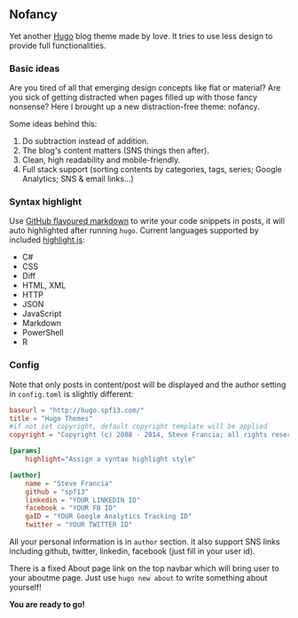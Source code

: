 ## Nofancy

Yet another [Hugo](http://hugo.spf13.com) blog theme made by love. It tries to use less design to provide full functionalities.

### Basic ideas

Are you tired of all that emerging design concepts like flat or material? Are you sick of getting distracted when pages filled up with those fancy nonsense? Here I brought up a new distraction-free theme: nofancy.

Some ideas behind this:

1. Do subtraction instead of addition.
2. The blog's content matters (SNS things then after).
3. Clean, high readability and mobile-friendly.
4. Full stack support (sorting contents by categories, tags, series; Google Analytics; SNS & email links...)

### Syntax highlight
Use [GitHub flavoured markdown](https://help.github.com/articles/github-flavored-markdown/#syntax-highlighting) to write your code snippets in posts, it will auto highlighted after running `hugo`.
Current languages supported by included [highlight.js](https://highlightjs.org/):
* C#
* CSS
* Diff
* HTML, XML
* HTTP
* JSON
* JavaScript
* Markdown
* PowerShell
* R

### Config

Note that only posts in content/post will be displayed and the author setting in `config.toml` is slightly different:

```toml
baseurl = "http://hugo.spf13.com/"
title = "Hugo Themes"
#if not set copyright, default copyright template will be applied
copyright = "Copyright (c) 2008 - 2014, Steve Francia; all rights reserved."

[params]
	highlight="Assign a syntax highlight style"

[author]
    name = "Steve Francia"
    github = "spf13"
    linkedin = "YOUR LINKEDIN ID"
    facebook = "YOUR FB ID"
    gaID = "YOUR Google Analytics Tracking ID"
    twitter = "YOUR TWITTER ID"
```

All your personal information is in `author` section. it also support SNS links including github, twitter, linkedin, facebook (just fill in your user id).

There is a fixed About page link on the top navbar which will bring user to your aboutme page. Just use `hugo new about` to write something about yourself!

__You are ready to go!__
